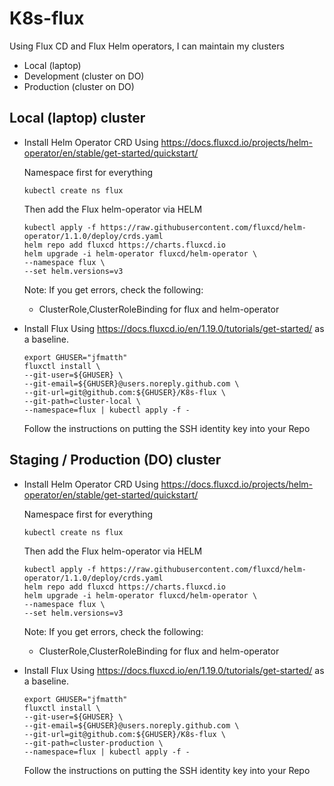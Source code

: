 # K8s-flux
Using Flux CD and Flux Helm operators, I can maintain my clusters
- Local (laptop)
- Development (cluster on DO)
- Production (cluster on DO)

## Local (laptop) cluster

- Install Helm Operator CRD 
    Using https://docs.fluxcd.io/projects/helm-operator/en/stable/get-started/quickstart/

    Namespace first for everything
    ```
    kubectl create ns flux
    ```
    
    Then add the Flux helm-operator via HELM
    ```
    kubectl apply -f https://raw.githubusercontent.com/fluxcd/helm-operator/1.1.0/deploy/crds.yaml
    helm repo add fluxcd https://charts.fluxcd.io
    helm upgrade -i helm-operator fluxcd/helm-operator \
    --namespace flux \
    --set helm.versions=v3
    ```

    Note: If you get errors, check the following:
    * ClusterRole,ClusterRoleBinding for flux and helm-operator

    
- Install Flux
    Using https://docs.fluxcd.io/en/1.19.0/tutorials/get-started/ as a baseline.

    ```
    export GHUSER="jfmatth"
    fluxctl install \
    --git-user=${GHUSER} \
    --git-email=${GHUSER}@users.noreply.github.com \
    --git-url=git@github.com:${GHUSER}/K8s-flux \
    --git-path=cluster-local \
    --namespace=flux | kubectl apply -f -
    ```

    Follow the instructions on putting the SSH identity key into your Repo

## Staging / Production (DO) cluster

- Install Helm Operator CRD 
    Using https://docs.fluxcd.io/projects/helm-operator/en/stable/get-started/quickstart/

    Namespace first for everything
    ```
    kubectl create ns flux
    ```
    
    Then add the Flux helm-operator via HELM
    ```
    kubectl apply -f https://raw.githubusercontent.com/fluxcd/helm-operator/1.1.0/deploy/crds.yaml
    helm repo add fluxcd https://charts.fluxcd.io
    helm upgrade -i helm-operator fluxcd/helm-operator \
    --namespace flux \
    --set helm.versions=v3
    ```

    Note: If you get errors, check the following:
    * ClusterRole,ClusterRoleBinding for flux and helm-operator

    
- Install Flux
    Using https://docs.fluxcd.io/en/1.19.0/tutorials/get-started/ as a baseline.

    ```
    export GHUSER="jfmatth"
    fluxctl install \
    --git-user=${GHUSER} \
    --git-email=${GHUSER}@users.noreply.github.com \
    --git-url=git@github.com:${GHUSER}/K8s-flux \
    --git-path=cluster-production \
    --namespace=flux | kubectl apply -f -
    ```

    Follow the instructions on putting the SSH identity key into your Repo



